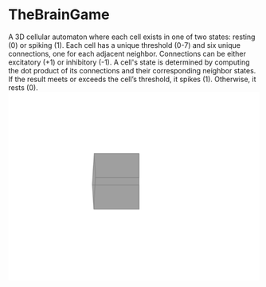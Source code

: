 # TheBrainGame
A 3D cellular automaton where each cell exists in one of two states: resting (0) or spiking (1).
Each cell has a unique threshold (0-7) and six unique connections, one for each adjacent neighbor.
Connections can be either excitatory (+1) or inhibitory (-1).
A cell's state is determined by computing the dot product of its connections and their corresponding neighbor states.
If the result meets or exceeds the cell’s threshold, it spikes (1). Otherwise, it rests (0).
![Current Progress](animation.gif)
